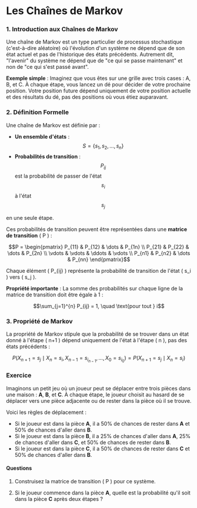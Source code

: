 # Les Chaînes de Markov

### 1. **Introduction aux Chaînes de Markov**

Une chaîne de Markov est un type particulier de processus stochastique (c'est-à-dire aléatoire) où l'évolution d'un système ne dépend que de son état actuel et pas de l'historique des états précédents. Autrement dit, "l'avenir" du système ne dépend que de "ce qui se passe maintenant" et non de "ce qui s'est passé avant".

**Exemple simple** : Imaginez que vous êtes sur une grille avec trois cases : A, B, et C. À chaque étape, vous lancez un dé pour décider de votre prochaine position. Votre position future dépend uniquement de votre position actuelle et des résultats du dé, pas des positions où vous étiez auparavant.

### 2. **Définition Formelle**

Une chaîne de Markov est définie par :
- **Un ensemble d'états** :
$$S = \{s_1, s_2, \dots, s_n\}$$
- **Probabilités de transition** :
$$P_{ij}$$ est la probabilité de passer de l'état 
$$s_i$$ 
à l'état 
$$s_j$$ 

en une seule étape.

Ces probabilités de transition peuvent être représentées dans une **matrice de transition** \( P \) :

$$P = \begin{pmatrix}
P_{11} & P_{12} & \dots & P_{1n} \\
P_{21} & P_{22} & \dots & P_{2n} \\
\vdots & \vdots & \ddots & \vdots \\
P_{n1} & P_{n2} & \dots & P_{nn}
\end{pmatrix}$$

Chaque élément \( P_{ij} \) représente la probabilité de transition de l'état \( s_i \) vers \( s_j \).

**Propriété importante** : La somme des probabilités sur chaque ligne de la matrice de transition doit être égale à 1 :

$$\sum_{j=1}^{n} P_{ij} = 1, \quad \text{pour tout } i$$

### 3. **Propriété de Markov**

La propriété de Markov stipule que la probabilité de se trouver dans un état donné à l'étape \( n+1 \) dépend uniquement de l'état à l'étape \( n \), pas des états précédents :

$$P(X_{n+1} = s_j \mid X_n = s_i, X_{n-1} = s_{i_{n-1}}, \dots, X_0 = s_{i_0}) = P(X_{n+1} = s_j \mid X_n = s_i)$$
### Exercice

Imaginons un petit jeu où un joueur peut se déplacer entre trois pièces dans une maison : **A**, **B**, et **C**. À chaque étape, le joueur choisit au hasard de se déplacer vers une pièce adjacente ou de rester dans la pièce où il se trouve.

Voici les règles de déplacement :

- Si le joueur est dans la pièce **A**, il a 50% de chances de rester dans **A** et 50% de chances d'aller dans **B**.
- Si le joueur est dans la pièce **B**, il a 25% de chances d'aller dans **A**, 25% de chances d'aller dans **C**, et 50% de chances de rester dans **B**.
- Si le joueur est dans la pièce **C**, il a 50% de chances de rester dans **C** et 50% de chances d'aller dans **B**.

#### Questions

1. Construisez la matrice de transition \( P \) pour ce système.
   
2. Si le joueur commence dans la pièce **A**, quelle est la probabilité qu'il soit dans la pièce **C** après deux étapes ?


